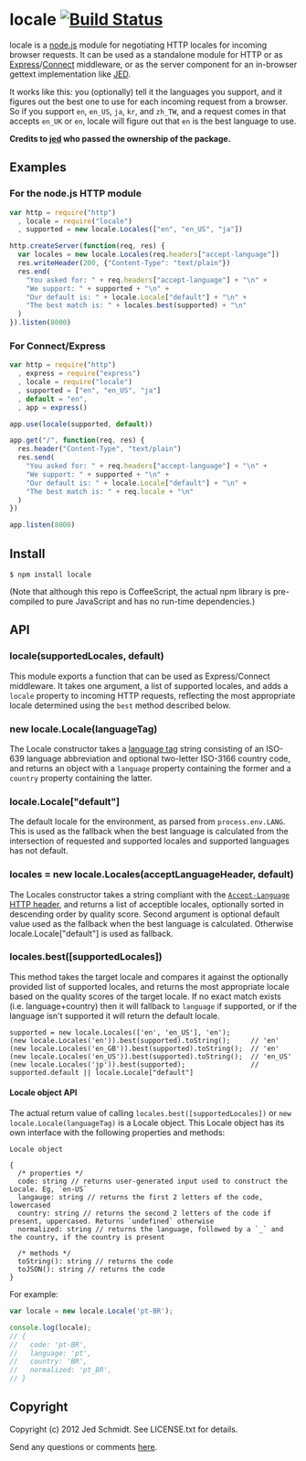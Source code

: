 locale [![Build Status](https://travis-ci.org/florrain/locale.svg?branch=master)](https://travis-ci.org/florrain/locale)
======

locale is a [node.js][node] module for negotiating HTTP locales for incoming browser requests. It can be used as a standalone module for HTTP or as [Express][express]/[Connect][connect] middleware, or as the server component for an in-browser gettext implementation like [JED][JED].

It works like this: you (optionally) tell it the languages you support, and it figures out the best one to use for each incoming request from a browser. So if you support `en`, `en_US`, `ja`, `kr`, and `zh_TW`, and a request comes in that accepts `en_UK` or `en`, locale will figure out that `en` is the best language to use.

**Credits to [jed](https://github.com/jed) who passed the ownership of the package.**

Examples
--------

### For the node.js HTTP module
```javascript
var http = require("http")
  , locale = require("locale")
  , supported = new locale.Locales(["en", "en_US", "ja"])

http.createServer(function(req, res) {
  var locales = new locale.Locales(req.headers["accept-language"])
  res.writeHeader(200, {"Content-Type": "text/plain"})
  res.end(
    "You asked for: " + req.headers["accept-language"] + "\n" +
    "We support: " + supported + "\n" +
    "Our default is: " + locale.Locale["default"] + "\n" +
    "The best match is: " + locales.best(supported) + "\n"
  )
}).listen(8000)
```

### For Connect/Express
```javascript
var http = require("http")
  , express = require("express")
  , locale = require("locale")
  , supported = ["en", "en_US", "ja"]
  , default = "en",
  , app = express()

app.use(locale(supported, default))

app.get("/", function(req, res) {
  res.header("Content-Type", "text/plain")
  res.send(
    "You asked for: " + req.headers["accept-language"] + "\n" +
    "We support: " + supported + "\n" +
    "Our default is: " + locale.Locale["default"] + "\n" +
    "The best match is: " + req.locale + "\n"
  )
})

app.listen(8000)
```

Install
-------

    $ npm install locale

(Note that although this repo is CoffeeScript, the actual npm library is pre-compiled to pure JavaScript and has no run-time dependencies.)

API
---

### locale(supportedLocales, default)

This module exports a function that can be used as Express/Connect middleware. It takes one argument, a list of supported locales, and adds a `locale` property to incoming HTTP requests, reflecting the most appropriate locale determined using the `best` method described below.

### new locale.Locale(languageTag)

The Locale constructor takes a [language tag][langtag] string consisting of an ISO-639 language abbreviation and optional two-letter ISO-3166 country code, and returns an object with a `language` property containing the former and a `country` property containing the latter.

### locale.Locale["default"]

The default locale for the environment, as parsed from `process.env.LANG`. This is used as the fallback when the best language is calculated from the intersection of requested and supported locales and supported languages has not default.

### locales = new locale.Locales(acceptLanguageHeader, default)

The Locales constructor takes a string compliant with the [`Accept-Language` HTTP header][header], and returns a list of acceptible locales, optionally sorted in descending order by quality score. Second argument is optional default value used as the fallback when the best language is calculated. Otherwise locale.Locale["default"] is used as fallback.

### locales.best([supportedLocales])

This method takes the target locale and compares it against the optionally provided list of supported locales, and returns the most appropriate locale based on the quality scores of the target locale.  If no exact match exists (i.e. language+country) then it will fallback to `language` if supported, or if the language isn't supported it will return the default locale.

    supported = new locale.Locales(['en', 'en_US'], 'en');
    (new locale.Locales('en')).best(supported).toString();     // 'en'
    (new locale.Locales('en_GB')).best(supported).toString();  // 'en'
    (new locale.Locales('en_US')).best(supported).toString();  // 'en_US'
    (new locale.Locales('jp')).best(supported);                // supported.default || locale.Locale["default"]

#### Locale object API

The actual return value of calling `locales.best([supportedLocales])` or `new locale.Locale(languageTag)` is a Locale object. This Locale object has its own interface with the following properties and methods:

```
Locale object

{
  /* properties */
  code: string // returns user-generated input used to construct the Locale. Eg, `en-US`
  langauge: string // returns the first 2 letters of the code, lowercased
  country: string // returns the second 2 letters of the code if present, uppercased. Returns `undefined` otherwise
  normalized: string // returns the language, followed by a `_` and the country, if the country is present

  /* methods */
  toString(): string // returns the code
  toJSON(): string // returns the code
}
```

For example:

```javascript
var locale = new locale.Locale('pt-BR');

console.log(locale);
// {
//   code: 'pt-BR',
//   language: 'pt',
//   country: 'BR',
//   normalized: 'pt_BR',
// }
```

Copyright
---------

Copyright (c) 2012 Jed Schmidt. See LICENSE.txt for details.

Send any questions or comments [here](http://twitter.com/jedschmidt).

[node]: http://nodejs.org
[express]: http://expressjs.com
[JED]: http://slexaxton.github.com/Jed
[connect]: http://senchalabs.github.com/connect
[langtag]: http://www.w3.org/Protocols/rfc2616/rfc2616-sec3.html#sec3.10
[header]: http://www.w3.org/Protocols/rfc2616/rfc2616-sec14.html#sec14.4
